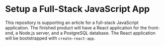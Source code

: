 # Setup a Full-Stack JavaScript App

This repository is supporting an article for a full-stack JavaScript application. The finished product will have a React application for the front-end, a Node.js server, and a PostgreSQL database. The React application will be bootstrapped with `create-react-app`.